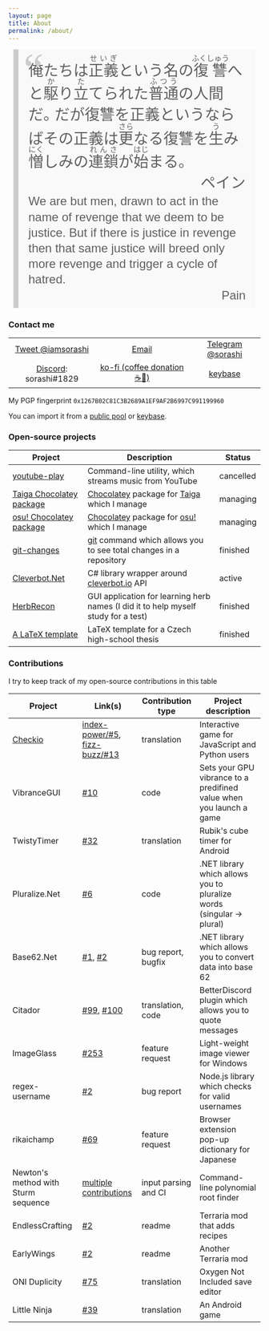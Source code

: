 ```yaml
---
layout: page
title: About
permalink: /about/
---
```


<style>
blockquote#pain {
  font-size: 30px;
  background: #f9f9f9;
  border-left: 10px solid #ccc;
  margin: .5em 10px;
  padding: 0 10px;
  quotes: "\201C""\201D""\2018""\2019";
  padding: 10px 20px;
  line-height: 1.4;
  font-family: "MS PGothic", "ＭＳ 明朝";
}
blockquote#pain:before {
  content: open-quote;
  display: inline;
  height: 0;
  line-height: 0;
  left: -10px;
  position: relative;
  top: 30px;
  color: #ccc;
  font-size: 3em;
}
#pain>p{
  margin: 0;
}
#pain>footer{
  margin:0;
  text-align: right;
  font-size: 1em;
}
#pain>.translation {
  font-family: sans-serif;
  font-size: 24px;
  line-height: 1.3;
}
</style>
<blockquote id="pain">
<p class="quotation">
俺たちは<ruby>正義<rt>せいぎ</rt></ruby>という名の<ruby>復讐<rt>ふくしゅう</rt></ruby>へと<ruby>駆<rt>か</rt></ruby>り<ruby>立<rt>た</rt></ruby>てられた<ruby>普通<rt>ふつう</rt></ruby>の人間だ｡ だが復讐を正義というならばその正義は<ruby>更<rt>さら</rt></ruby>なる復讐を<ruby>生<rt>う</rt></ruby>み<ruby>憎<rt>にく</rt></ruby>しみの<ruby>連鎖<rt>れんさ</rt></ruby>が<ruby>始<rt>はじ</rt></ruby>まる｡
</p>
<footer>ペイン</footer>
<p class="translation">
We are but men, drawn to act in the name of revenge that we deem to be justice. But if there is justice in revenge then that same justice will breed only more revenge and trigger a cycle of hatred.
</p>
<footer class="translation">Pain</footer>
</blockquote>

### Contact me

<style>
.contact table {
	border: none;
	botder-collapse: collapse;
}
.contact td {
	vertical-align:middle;
	text-align:center;
}
</style>
<table class="contact">
<tr>
	<td><a href="https://twitter.com/intent/tweet?screen_name=iamsorashi&ref_src=twsrc%5Etfw" target="_blank">Tweet @iamsorashi</a></td>
	<td><a href="mailto:prazak.dennis@gmail.com">Email</a></td>
<!-- 	<td><a href="https://niu.moe/@sorashi" target="_blank">Toot @sorashi@niu.moe</a></td> -->
	<td><a href="https://t.me/sorashi" target="_blank">Telegram @sorashi</a></td>
</tr>
<tr>
	<td><a href="https://discordapp.com/" target="_blank">Discord</a>: sorashi#1829</td>
	<td><a href="https://ko-fi.com/C0C6Q4XR" target="_blank">ko-fi (coffee donation ☕🤤)</a></td>
	<td><a href="https://keybase.io/sorashi/" target="_blank">keybase</a></td>
</tr>
</table>

My PGP fingerprint `0x1267B02C81C3B2689A1EF9AF2B6997C991199960`

You can import it from a [public pool](http://pool.sks-keyservers.net/) or [keybase](https://keybase.io/sorashi/).

### Open-source projects

Project|Description|Status
-------|-----------|------
[youtube-play](https://github.com/sorashi/youtube-play)|Command-line utility, which streams music from YouTube|cancelled
[Taiga Chocolatey package](https://chocolatey.org/packages/taiga)|[Chocolatey](https://chocolatey.org/) package for [Taiga](https://taiga.moe/) which I manage|managing
[osu! Chocolatey package](https://chocolatey.org/packages/osu)|[Chocolatey](https://chocolatey.org/) package for [osu!](http://osu.ppy.sh) which I manage|managing
[git-changes](https://github.com/sorashi/git-changes)|[git](https://git-scm.com/) command which allows you to see total changes in a repository|finished
[Cleverbot.Net](https://github.com/sorashi/Cleverbot.Net)|C# library wrapper around [cleverbot.io](https://cleverbot.io/) API|active
[HerbRecon](https://github.com/sorashi/HerbRecon)|GUI application for learning herb names (I did it to help myself study for a test)|finished
[A LaTeX template](https://github.com/sorashi/latex-maturitni-prace)|LaTeX template for a Czech high-school thesis|finished

### Contributions

I try to keep track of my open-source contributions in this table

Project|Link(s)|Contribution type| Project description
-------|-------|-----------------|-----------
[Checkio](https://github.com/CheckiO-Missions)|[index-power/#5](https://github.com/CheckiO-Missions/checkio-mission-index-power/pull/5), [fizz-buzz/#13](https://github.com/CheckiO-Missions/checkio-task-fizz-buzz/pull/13)|translation|Interactive game for JavaScript and Python users
VibranceGUI|[#10](https://github.com/juv/vibranceGUI/pull/10)|code|Sets your GPU vibrance to a predifined value when you launch a game
TwistyTimer|[#32](https://github.com/aricneto/TwistyTimer/pull/32)|translation|Rubik's cube timer for Android
Pluralize.<span></span>Net|[#6](https://github.com/sarathkcm/Pluralize.NET/pull/6)|code|.NET library which allows you to pluralize words (singular → plural)
Base62.<span></span>Net|[#1](https://github.com/JoyMoe/Base62.Net/issues/1), [#2](https://github.com/JoyMoe/Base62.Net/pull/2)|bug report, bugfix|.NET library which allows you to convert data into base 62
Citador|[#99](https://github.com/nirewen/Citador/pull/99), [#100](https://github.com/nirewen/Citador/pull/100)|translation, code|BetterDiscord plugin which allows you to quote messages
ImageGlass|[#253](https://github.com/d2phap/ImageGlass/issues/253)|feature request|Light-weight image viewer for Windows
regex-username|[#2](https://github.com/regexhq/regex-username/issues/2)|bug report|Node.js library which checks for valid usernames
rikaichamp|[#69](https://github.com/birtles/rikaichamp/issues/69)|feature request|Browser extension pop-up dictionary for Japanese
Newton's method with Sturm sequence|[multiple contributions](https://github.com/mpicek/Newton-s-method-with-Sturm-sequence/commits?author=sorashi)|input parsing and CI|Command-line polynomial root finder
EndlessCrafting|[#2](https://github.com/valkyrienyanko/EndlessCrafting/pull/2)|readme|Terraria mod that adds recipes
EarlyWings|[#2](https://github.com/valkyrienyanko/EarlyWings/pull/2)|readme|Another Terraria mod
ONI Duplicity|[#75](https://github.com/RoboPhred/oni-duplicity/pull/75)|translation|Oxygen Not Included save editor
Little Ninja|[#39](https://github.com/funkyzooink/little-ninja/pull/39)|translation|An Android game
